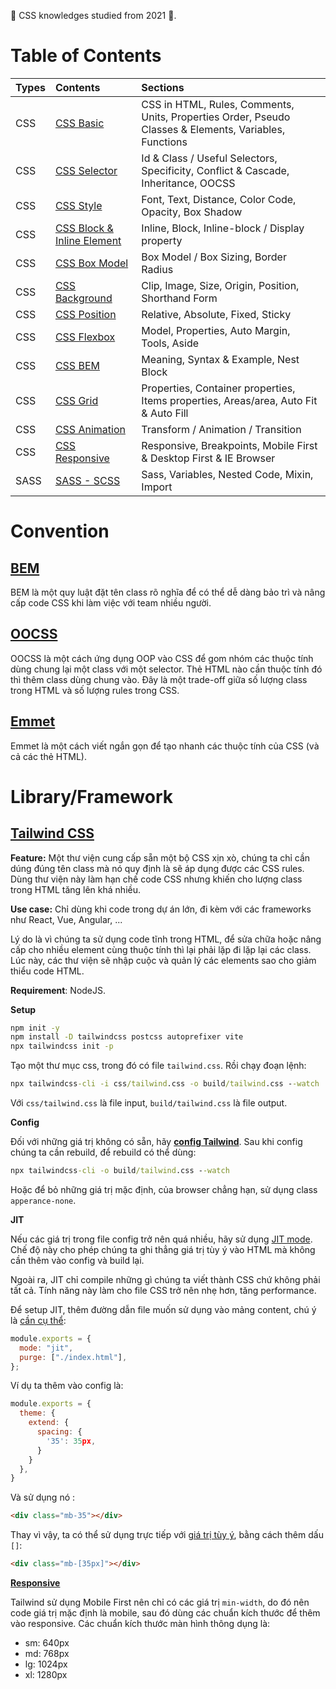 <link rel='stylesheet' href='../main.css'>

🧡 CSS knowledges studied from 2021 🧡.

# Table of Contents

| Types | Contents                                            | Sections                                                                                               |
| ----- | :-------------------------------------------------- | :----------------------------------------------------------------------------------------------------- |
| CSS   | [CSS Basic](./css.md)                               | CSS in HTML, Rules, Comments, Units, Properties Order, Pseudo Classes & Elements, Variables, Functions |
| CSS   | [CSS Selector](./css_selector.md)                   | Id & Class / Useful Selectors, Specificity, Conflict & Cascade, Inheritance, OOCSS                     |
| CSS   | [CSS Style](./css_style.md)                         | Font, Text, Distance, Color Code, Opacity, Box Shadow                                                  |
| CSS   | [CSS Block & Inline Element](./css_block_inline.md) | Inline, Block, Inline-block / Display property                                                         |
| CSS   | [CSS Box Model](./css_box_model.md)                 | Box Model / Box Sizing, Border Radius                                                                  |
| CSS   | [CSS Background](./css_background.md)               | Clip, Image, Size, Origin, Position, Shorthand Form                                                    |
| CSS   | [CSS Position](./css_position.md)                   | Relative, Absolute, Fixed, Sticky                                                                      |
| CSS   | [CSS Flexbox](./css_flexbox.md)                     | Model, Properties, Auto Margin, Tools, Aside                                                           |
| CSS   | [CSS BEM](./css_BEM.md)                             | Meaning, Syntax & Example, Nest Block                                                                  |
| CSS   | [CSS Grid](./css_grid.md)                           | Properties, Container properties, Items properties, Areas/area, Auto Fit & Auto Fill                   |
| CSS   | [CSS Animation](./css_animation.md)                 | Transform / Animation / Transition                                                                     |
| CSS   | [CSS Responsive](./css_responsive.md)               | Responsive, Breakpoints, Mobile First & Desktop First & IE Browser                                     |
| SASS  | [SASS - SCSS](./sass-scss.md)                       | Sass, Variables, Nested Code, Mixin, Import                                                            |

# Convention

## [BEM](https://9elements.com/bem-cheat-sheet/)

BEM là một quy luật đặt tên class rõ nghĩa để có thể dễ dàng bảo trì và nâng cấp code CSS khi làm việc với team nhiều người.

## [OOCSS](https://www.smashingmagazine.com/2011/12/an-introduction-to-object-oriented-css-oocss/)

OOCSS là một cách ứng dụng OOP vào CSS để gom nhóm các thuộc tính dùng chung lại một class với một selector. Thẻ HTML nào cần thuộc tính đó thì thêm class dùng chung vào. Đây là một trade-off giữa số lượng class trong HTML và số lượng rules trong CSS.

## [Emmet](https://docs.emmet.io/cheat-sheet/)

Emmet là một cách viết ngắn gọn để tạo nhanh các thuộc tính của CSS (và cả các thẻ HTML).

# Library/Framework

## [Tailwind CSS](https://tailwindcss.com/docs/installation)

**Feature:** Một thư viện cung cấp sẵn một bộ CSS xịn xò, chúng ta chỉ cần dúng đúng tên class mà nó quy định là sẽ áp dụng được các CSS rules. Dùng thư viện này làm hạn chế code CSS nhưng khiến cho lượng class trong HTML tăng lên khá nhiều.

**Use case:** Chỉ dùng khi code trong dự án lớn, đi kèm với các frameworks như React, Vue, Angular, ...

Lý do là vì chúng ta sử dụng code tĩnh trong HTML, để sửa chữa hoặc nâng cấp cho nhiều element cùng thuộc tính thì lại phải lặp đi lặp lại các class. Lúc này, các thư viện sẽ nhập cuộc và quản lý các elements sao cho giảm thiểu code HTML.

**Requirement**: NodeJS.

**Setup**

```bat
npm init -y
npm install -D tailwindcss postcss autoprefixer vite
npx tailwindcss init -p
```

Tạo một thư mục css, trong đó có file `tailwind.css`. Rồi chạy đoạn lệnh:

```bat
npx tailwindcss-cli -i css/tailwind.css -o build/tailwind.css --watch
```

Với `css/tailwind.css` là file input, `build/tailwind.css` là file output.

**Config**

Đối với những giá trị không có sẵn, hãy [**config Tailwind**](https://tailwindcss.com/docs/configuration). Sau khi config chúng ta cần rebuild, để rebuild có thể dùng:

```bat
npx tailwindcss-cli -o build/tailwind.css --watch
```

Hoặc để bỏ những giá trị mặc định, của browser chẳng hạn, sử dụng class `apperance-none`.

**JIT**

Nếu các giá trị trong file config trở nên quá nhiều, hãy sử dụng [JIT mode](https://v2.tailwindcss.com/docs/just-in-time-mode). Chế độ này cho phép chúng ta ghi thẳng giá trị tùy ý vào HTML mà không cần thêm vào config và build lại.

Ngoài ra, JIT chỉ compile những gì chúng ta viết thành CSS chứ không phải tất cả. Tính năng này làm cho file CSS trở nên nhẹ hơn, tăng performance.

Để setup JIT, thêm đường dẫn file muốn sử dụng vào mảng content, chú ý là [cần cụ thể](https://tailwindcss.com/docs/content-configuration#pattern-recommendations):

```js
module.exports = {
  mode: "jit",
  purge: ["./index.html"],
};
```

Ví dụ ta thêm vào config là:

```js
module.exports = {
  theme: {
    extend: {
      spacing: {
        '35': 35px,
      }
    }
  },
}
```

Và sử dụng nó :

```html
<div class="mb-35"></div>
```

Thay vì vậy, ta có thể sử dụng trực tiếp với [giá trị tùy ý](https://tailwindcss.com/docs/adding-custom-styles#using-arbitrary-values), bằng cách thêm dấu `[]`:

```html
<div class="mb-[35px]"></div>
```

[**Responsive**](https://tailwindcss.com/docs/responsive-design)

Tailwind sử dụng Mobile First nên chỉ có các giá trị `min-width`, do đó nên code giá trị mặc định là mobile, sau đó dùng các chuẩn kích thước để thêm vào responsive. Các chuẩn kích thước màn hình thông dụng là:

- sm: 640px
- md: 768px
- lg: 1024px
- xl: 1280px

